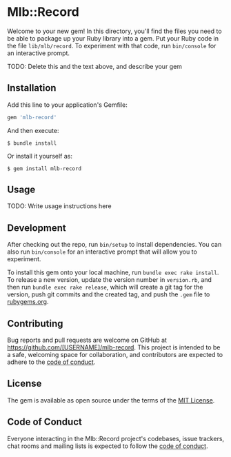 # Mlb::Record

Welcome to your new gem! In this directory, you'll find the files you need to be able to package up your Ruby library into a gem. Put your Ruby code in the file `lib/mlb/record`. To experiment with that code, run `bin/console` for an interactive prompt.

TODO: Delete this and the text above, and describe your gem

## Installation

Add this line to your application's Gemfile:

```ruby
gem 'mlb-record'
```

And then execute:

    $ bundle install

Or install it yourself as:

    $ gem install mlb-record

## Usage

TODO: Write usage instructions here

## Development

After checking out the repo, run `bin/setup` to install dependencies. You can also run `bin/console` for an interactive prompt that will allow you to experiment.

To install this gem onto your local machine, run `bundle exec rake install`. To release a new version, update the version number in `version.rb`, and then run `bundle exec rake release`, which will create a git tag for the version, push git commits and the created tag, and push the `.gem` file to [rubygems.org](https://rubygems.org).

## Contributing

Bug reports and pull requests are welcome on GitHub at https://github.com/[USERNAME]/mlb-record. This project is intended to be a safe, welcoming space for collaboration, and contributors are expected to adhere to the [code of conduct](https://github.com/[USERNAME]/mlb-record/blob/master/CODE_OF_CONDUCT.md).

## License

The gem is available as open source under the terms of the [MIT License](https://opensource.org/licenses/MIT).

## Code of Conduct

Everyone interacting in the Mlb::Record project's codebases, issue trackers, chat rooms and mailing lists is expected to follow the [code of conduct](https://github.com/[USERNAME]/mlb-record/blob/master/CODE_OF_CONDUCT.md).
